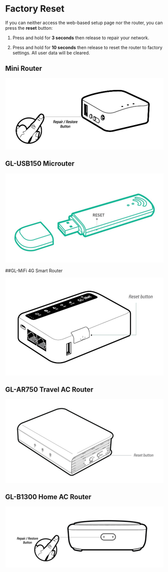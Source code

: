 # Factory Reset


If you can neither access the web-based setup page nor the router, you can press the **reset** button:

1. Press and hold for **3 seconds** then release to repair your network.

2. Press and hold for **10 seconds** then release to reset the router to factory settings. All user data will be cleared.

## Mini Router

   ![](src/factoryreset/mini_router.jpg)



## GL-USB150 Microuter

   ![](src/factoryreset/microuter.jpg)



##GL-MiFi 4G Smart Router

   ![](src/factoryreset/mifi.jpg)



## GL-AR750 Travel AC Router

   ![](src/factoryreset/ar750.jpg)



## GL-B1300 Home AC Router

   ![](src/factoryreset/b1300.jpg)